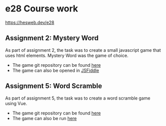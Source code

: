 # e28 Course work
<https://hesweb.dev/e28>


## Assignment 2: Mystery Word

As part of assignment 2, the task was to create a small javascript game that uses html elements. Mystery Word was the game of choice.
- The game git repository can be found [here](https://github.com/DoryAzar/e28/tree/master/game)
- The game can also be opened in [JSFiddle](https://jsfiddle.net/Dory/nvd53c7m/)

## Assignment 5: Word Scramble

As part of assignment 5, the task was to create a word scramble game using Vue.
- The game git repository can be found [here](https://github.com/DoryAzar/e28/tree/master/word-scramble)
- The game can also be run [here](http://e28word-scramble.broadposter.com/)
